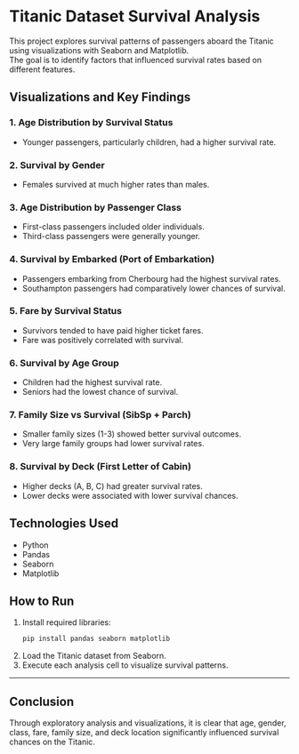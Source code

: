 # Titanic Dataset Survival Analysis

This project explores survival patterns of passengers aboard the Titanic using visualizations with Seaborn and Matplotlib.  
The goal is to identify factors that influenced survival rates based on different features.

## Visualizations and Key Findings

### 1. Age Distribution by Survival Status
- Younger passengers, particularly children, had a higher survival rate.

### 2. Survival by Gender
- Females survived at much higher rates than males.

### 3. Age Distribution by Passenger Class
- First-class passengers included older individuals.
- Third-class passengers were generally younger.

### 4. Survival by Embarked (Port of Embarkation)
- Passengers embarking from Cherbourg had the highest survival rates.
- Southampton passengers had comparatively lower chances of survival.

### 5. Fare by Survival Status
- Survivors tended to have paid higher ticket fares.
- Fare was positively correlated with survival.

### 6. Survival by Age Group
- Children had the highest survival rate.
- Seniors had the lowest chance of survival.

### 7. Family Size vs Survival (SibSp + Parch)
- Smaller family sizes (1-3) showed better survival outcomes.
- Very large family groups had lower survival rates.

### 8. Survival by Deck (First Letter of Cabin)
- Higher decks (A, B, C) had greater survival rates.
- Lower decks were associated with lower survival chances.

## Technologies Used
- Python
- Pandas
- Seaborn
- Matplotlib

## How to Run
1. Install required libraries:
    ```bash
    pip install pandas seaborn matplotlib
    ```
2. Load the Titanic dataset from Seaborn.
3. Execute each analysis cell to visualize survival patterns.

---

## Conclusion
Through exploratory analysis and visualizations, it is clear that age, gender, class, fare, family size, and deck location significantly influenced survival chances on the Titanic.

